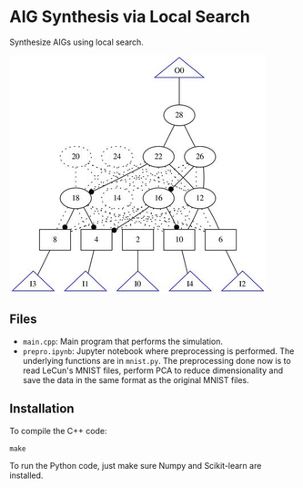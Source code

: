 # AIG Synthesis via Local Search

Synthesize AIGs using local search.

![random AIG](random_aig.jpg)

## Files

- `main.cpp`: Main program that performs the simulation.
- `prepro.ipynb`: Jupyter notebook where preprocessing is performed. The underlying functions are in `mnist.py`. The preprocessing done now is to read LeCun's MNIST files, perform PCA to reduce dimensionality and save the data in the same format as the original MNIST files.

## Installation

To compile the C++ code:

```
make
```

To run the Python code, just make sure Numpy and Scikit-learn are installed.
